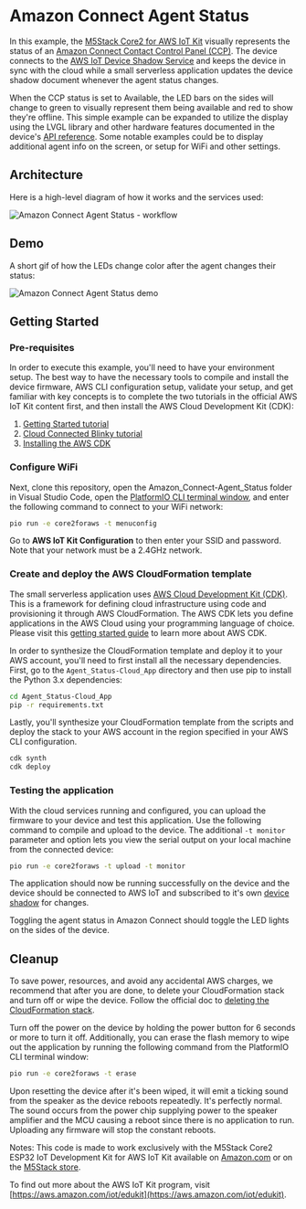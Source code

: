 # Amazon Connect Agent Status
In this example, the [M5Stack Core2 for AWS IoT Kit](https://aws.amazon.com/iot/edukit/#Get_started_with_AWS_IoT_EduKit) visually represents the status of an [Amazon Connect Contact Control Panel (CCP)](https://docs.aws.amazon.com/connect/latest/adminguide/agent-user-guide.html). The device connects to the [AWS IoT Device Shadow Service](https://docs.aws.amazon.com/iot/latest/developerguide/iot-device-shadows.html) and keeps the device in sync with the cloud while a small serverless application updates the device shadow document whenever the agent status changes.

When the CCP status is set to Available, the LED bars on the sides will change to green to visually represent them being available and red to show they're offline. This simple example can be expanded to utilize the display using the LVGL library and other hardware features documented in the device's [API reference](https://edukit.workshop.aws/en/api-reference/index.html). Some notable examples could be to display additional agent info on the screen, or setup for WiFi and other settings.

## Architecture
Here is a high-level diagram of how it works and the services used:

![Amazon Connect Agent Status - workflow](docs/diagram.png)

## Demo
A short gif of how the LEDs change color after the agent changes their status:

![Amazon Connect Agent Status demo](docs/edukit-connect-demo4.gif)

## Getting Started
### Pre-requisites
In order to execute this example, you'll need to have your environment setup. The best way to have the necessary tools to compile and install the device firmware, AWS CLI configuration setup, validate your setup, and get familiar with key concepts is to complete the two tutorials in the official AWS IoT Kit content first, and then install the AWS Cloud Development Kit (CDK):

1) [Getting Started tutorial](https://edukit.workshop.aws/en/getting-started.html)
2) [Cloud Connected Blinky tutorial](https://edukit.workshop.aws/en/blinky-hello-world.html)
3) [Installing the AWS CDK](https://docs.aws.amazon.com/cdk/latest/guide/getting_started.html#getting_started_install)

### Configure WiFi
Next, clone this repository, open the Amazon_Connect-Agent_Status folder in Visual Studio Code, open the [PlatformIO CLI terminal window](https://edukit.workshop.aws/en/blinky-hello-world/prerequisites.html#open-the-platformio-cli-terminal-window), and enter the following command to connect to your WiFi network:

```bash
pio run -e core2foraws -t menuconfig
```

Go to **AWS IoT Kit Configuration** to then enter your SSID and password. Note that your network must be a 2.4GHz network.

### Create and deploy the AWS CloudFormation template
The small serverless application uses [AWS Cloud Development Kit (CDK)](https://aws.amazon.com/cdk/). This is a framework for defining cloud infrastructure using code and provisioning it through AWS CloudFormation. The AWS CDK lets you define applications in the AWS Cloud using your programming language of choice. Please visit this [getting started guide](https://docs.aws.amazon.com/cdk/latest/guide/getting_started.html) to learn more about AWS CDK.

In order to synthesize the CloudFormation template and deploy it to your AWS account, you'll need to first install all the necessary dependencies. First, go to the `Agent_Status-Cloud_App` directory and then use pip to install the Python 3.x dependencies:
```bash
cd Agent_Status-Cloud_App
pip -r requirements.txt
```

Lastly, you'll synthesize your CloudFormation template from the scripts and deploy the stack to your AWS account in the region specified in your AWS CLI configuration.
```bash
cdk synth
cdk deploy
```

### Testing the application
With the cloud services running and configured, you can upload the firmware to your device and test this application. Use the following command to compile and upload to the device. The additional `-t monitor` parameter and option lets you view the serial output on your local machine from the connected device:
```bash
pio run -e core2foraws -t upload -t monitor
```

The application should now be running successfully on the device and the device should be connected to AWS IoT and subscribed to it's own [device shadow](https://docs.aws.amazon.com/iot/latest/developerguide/iot-device-shadows.html) for changes.

Toggling the agent status in Amazon Connect should toggle the LED lights on the sides of the device.

## Cleanup
To save power, resources, and avoid any accidental AWS charges, we recommend that after you are done, to delete your CloudFormation stack and turn off or wipe the device. Follow the official doc to [deleting the CloudFormation stack](https://docs.aws.amazon.com/AWSCloudFormation/latest/UserGuide/cfn-console-delete-stack.html).

Turn off the power on the device by holding the power button for 6 seconds or more to turn it off. Additionally, you can erase the flash memory to wipe out the application by running the following command from the PlatformIO CLI terminal window:
```bash
pio run -e core2foraws -t erase
```

Upon resetting the device after it's been wiped, it will emit a ticking sound from the speaker as the device reboots repeatedly. It's perfectly normal. The sound occurs from the power chip supplying power to the speaker amplifier and the MCU causing a reboot since there is no application to run. Uploading any firmware will stop the constant reboots.

Notes:
This code is made to work exclusively with the M5Stack Core2 ESP32 IoT Development Kit for AWS IoT Kit available on [Amazon.com](https://www.amazon.com/dp/B08VGRZYJR) or on the [M5Stack store](https://m5stack.com/products/m5stack-core2-esp32-iot-development-kit-for-aws-iot-edukit).

To find out more about the AWS IoT Kit program, visit [https://aws.amazon.com/iot/edukit](https://aws.amazon.com/iot/edukit).